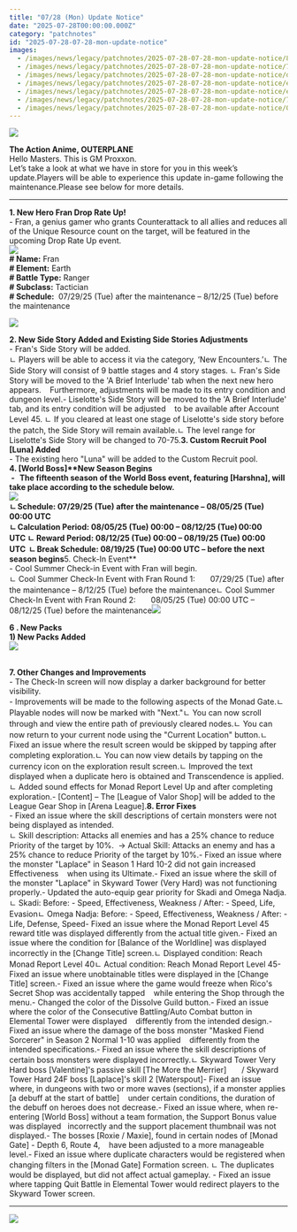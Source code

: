 ```yaml
---
title: "07/28 (Mon) Update Notice"
date: "2025-07-28T00:00:00.000Z"
category: "patchnotes"
id: "2025-07-28-07-28-mon-update-notice"
images:
  - /images/news/legacy/patchnotes/2025-07-28-07-28-mon-update-notice/8f7b7095b952419199ca112917d456a5.webp
  - /images/news/legacy/patchnotes/2025-07-28-07-28-mon-update-notice/7f34d678878647cc9ed929ede036871b.webp
  - /images/news/legacy/patchnotes/2025-07-28-07-28-mon-update-notice/d1b095016d504452b41f2c1c8d30bc8b.webp
  - /images/news/legacy/patchnotes/2025-07-28-07-28-mon-update-notice/ec4414fe60c7420b920f7c5deb4358ef.webp
  - /images/news/legacy/patchnotes/2025-07-28-07-28-mon-update-notice/e5e381f8212c4b58a0d5bdd6e1f52067.webp
  - /images/news/legacy/patchnotes/2025-07-28-07-28-mon-update-notice/7c7be3dc813149a6a2b37e8c569ae20d.webp
  - /images/news/legacy/patchnotes/2025-07-28-07-28-mon-update-notice/048e05e70ea5403d8aacdbe20a9f44cb.webp
---
```


![](/images/news/legacy/patchnotes/2025-07-28-07-28-mon-update-notice/8f7b7095b952419199ca112917d456a5.webp)

**The Action Anime, OUTERPLANE**  
Hello Masters. This is GM Proxxon.  
Let’s take a look at what we have in store for you in this week’s update.Players will be able to experience this update in-game following the maintenance.Please see below for more details.

* * *

  
**1\. New Hero Fran Drop Rate Up!**   
\- Fran, a genius gamer who grants Counterattack to all allies and reduces all of the Unique Resource count on the target, will be featured in the upcoming Drop Rate Up event.  
![](/images/news/legacy/patchnotes/2025-07-28-07-28-mon-update-notice/7f34d678878647cc9ed929ede036871b.webp)  
**\# Name:** Fran  
**\# Element:** Earth  
**\# Battle Type:** Ranger    
**\# Subclass:** Tactician  
**\# Schedule:**  07/29/25 (Tue) after the maintenance – 8/12/25 (Tue) before the maintenance

![](/images/news/legacy/patchnotes/2025-07-28-07-28-mon-update-notice/d1b095016d504452b41f2c1c8d30bc8b.webp)  
  
**2\. New Side Story Added and Existing Side Stories Adjustments**  
\- Fran's Side Story will be added.  
ㄴ Players will be able to access it via the category, ‘New Encounters.’ㄴ The Side Story will consist of 9 battle stages and 4 story stages. ㄴ Fran's Side Story will be moved to the 'A Brief Interlude' tab when the next new hero appears.    Furthermore, adjustments will be made to its entry condition and dungeon level.- Liselotte's Side Story will be moved to the 'A Brief Interlude' tab, and its entry condition will be adjusted    to be available after Account Level 45. ㄴ If you cleared at least one stage of Liselotte's side story before the patch, the Side Story will remain available.ㄴ The level range for Liselotte's Side Story will be changed to 70-75.**3\. Custom Recruit Pool \[Luna\] Added**  
\- The existing hero "Luna" will be added to the Custom Recruit pool.  
**4\. \[World Boss\]****New** **Season Begins**  
 -   The fifteenth season of the World Boss event, featuring \[Harshna\], will take place according to the schedule below.   
![](/images/news/legacy/patchnotes/2025-07-28-07-28-mon-update-notice/ec4414fe60c7420b920f7c5deb4358ef.webp)  
ㄴ Schedule: 07/29/25 (Tue) after the maintenance – 08/05/25 (Tue) 00:00 UTC   
ㄴ Calculation Period: 08/05/25 (Tue) 00:00 – 08/12/25 (Tue) 00:00 UTC ㄴ Reward Period: 08/12/25 (Tue) 00:00 – 08/19/25 (Tue) 00:00 UTC  ㄴ Break Schedule: 08/19/25 (Tue) 00:00 UTC – before the next season begins**5\. Check-In Event**  
\- Cool Summer Check-in Event with Fran will begin.  
ㄴ Cool Summer Check-In Event with Fran Round 1:       07/29/25 (Tue) after the maintenance – 8/12/25 (Tue) before the maintenanceㄴ Cool Summer Check-In Event with Fran Round 2:       08/05/25 (Tue) 00:00 UTC – 08/12/25 (Tue) before the maintenance![](/images/news/legacy/patchnotes/2025-07-28-07-28-mon-update-notice/e5e381f8212c4b58a0d5bdd6e1f52067.webp)  
  
**6 . New Packs**  
**1) New Packs Added**   
![](/images/news/legacy/patchnotes/2025-07-28-07-28-mon-update-notice/7c7be3dc813149a6a2b37e8c569ae20d.webp)  
 

**7\. Other Changes and Improvements**  
\- The Check-In screen will now display a darker background for better visibility.  
\- Improvements will be made to the following aspects of the Monad Gate.ㄴ Playable nodes will now be marked with "Next."ㄴ You can now scroll through and view the entire path of previously cleared nodes.ㄴ You can now return to your current node using the "Current Location" button.ㄴ Fixed an issue where the result screen would be skipped by tapping after completing exploration.ㄴ You can now view details by tapping on the currency icon on the exploration result screen.ㄴ Improved the text displayed when a duplicate hero is obtained and Transcendence is applied.ㄴ Added sound effects for Monad Report Level Up and after completing exploration.- \[Content\] – The \[League of Valor Shop\] will be added to the League Gear Shop in \[Arena League\].**8\. Error Fixes**  
\- Fixed an issue where the skill descriptions of certain monsters were not being displayed as intended.  
ㄴ Skill description: Attacks all enemies and has a 25% chance to reduce Priority of the target by 10%.  -> Actual Skill: Attacks an enemy and has a 25% chance to reduce Priority of the target by 10%.- Fixed an issue where the monster "Laplace" in Season 1 Hard 10-2 did not gain increased Effectiveness    when using its Ultimate.- Fixed an issue where the skill of the monster "Laplace" in Skyward Tower (Very Hard) was not functioning properly.- Updated the auto-equip gear priority for Skadi and Omega Nadja.ㄴ Skadi: Before: - Speed, Effectiveness, Weakness / After: - Speed, Life, Evasionㄴ Omega Nadja: Before: - Speed, Effectiveness, Weakness / After: - Life, Defense, Speed- Fixed an issue where the Monad Report Level 45 reward title was displayed differently from the actual title given.- Fixed an issue where the condition for \[Balance of the Worldline\] was displayed incorrectly in the \[Change Title\] screen.ㄴ Displayed condition: Reach Monad Report Level 40ㄴ Actual condition: Reach Monad Report Level 45- Fixed an issue where unobtainable titles were displayed in the \[Change Title\] screen.- Fixed an issue where the game would freeze when Rico's Secret Shop was accidentally tapped    while entering the Shop through the menu.- Changed the color of the Dissolve Guild button.- Fixed an issue where the color of the Consecutive Battling/Auto Combat button in Elemental Tower were displayed    differently from the intended design.- Fixed an issue where the damage of the boss monster "Masked Fiend Sorcerer" in Season 2 Normal 1-10 was applied    differently from the intended specifications.- Fixed an issue where the skill descriptions of certain boss monsters were displayed incorrectly.ㄴ Skyward Tower Very Hard boss \[Valentine\]'s passive skill \[The More the Merrier\]       / Skyward Tower Hard 24F boss \[Laplace\]'s skill 2 \[Waterspout\]- Fixed an issue where, in dungeons with two or more waves (sections), if a monster applies \[a debuff at the start of battle\]    under certain conditions, the duration of the debuff on heroes does not decrease.- Fixed an issue where, when re-entering \[World Boss\] without a team formation, the Support Bonus value was displayed   incorrectly and the support placement thumbnail was not displayed.- The bosses \[Roxie / Maxie\], found in certain nodes of \[Monad Gate\] - Depth 6, Route 4,    have been adjusted to a more manageable level.- Fixed an issue where duplicate characters would be registered when changing filters in the \[Monad Gate\] Formation screen. ㄴ The duplicates would be displayed, but did not affect actual gameplay. - Fixed an issue where tapping Quit Battle in Elemental Tower would redirect players to the Skyward Tower screen. 

* * *

![](/images/news/legacy/patchnotes/2025-07-28-07-28-mon-update-notice/048e05e70ea5403d8aacdbe20a9f44cb.webp)
